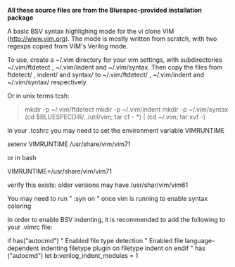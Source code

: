 **All these source files are from the Bluespec-provided installation package**

A basic BSV syntax highlighing mode for the vi clone VIM
(http://www.vim.org).  The mode is mostly written from scratch, with
two regexps copied from VIM's Verilog mode.

To use, create a ~/.vim directory for your vim settings, with
subdirectories ~/.vim/ftdetect , ~/.vim/indent and ~/.vim/syntax.
Then copy the files from ftdetect/ , indent/ and syntax/ to
~/.vim/ftdetect/ , ~/.vim/indent and ~/.vim/syntax/ respectively.

Or in unix terms tcsh: 

>   mkdir -p ~/.vim/ftdetect
>   mkdir -p ~/.vim/indent
>   mkdir -p ~/.vim/syntax
>  (cd $BLUESPECDIR/../util/vim; tar cf - *) | (cd ~/.vim; tar xvf -)
 
in your .tcshrc you may need to set the environment variable VIMRUNTIME

   setenv VIMRUNTIME /usr/share/vim/vim71

or in bash

   VIMRUNTIME=/usr/share/vim/vim71

verify this exists: older versions may have /usr/shar/vim/vim61

You may need to run " :syn on " once vim is running to enable syntax coloring

In order to enable BSV indenting, it is recommended to add the
following to your .vimrc file:

if has("autocmd")
 " Enabled file type detection
 " Enabled file language-dependent indenting
 filetype plugin on
 filetype indent on
endif " has ("autocmd")
let b:verilog_indent_modules = 1

